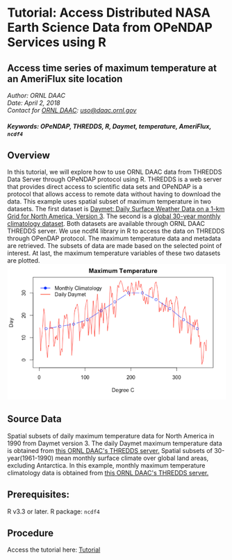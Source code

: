 # Tutorial: Access Distributed NASA Earth Science Data from OPeNDAP Services using R
## Access time series of maximum temperature at an AmeriFlux site location
*Author: ORNL DAAC*
<br>
*Date: April 2, 2018*
<br>
*Contact for [ORNL DAAC](https://daac.ornl.gov/): uso@daac.ornl.gov*

##### Keywords: OPeNDAP, THREDDS, R, Daymet, temperature, AmeriFlux, `ncdf4`

## Overview
In this tutorial, we will explore how to use ORNL DAAC data from THREDDS Data Server through OPeNDAP protocol using R. THREDDS is a web server that provides direct access to scientific data sets and OPeNDAP is a protocol that allows access to remote data without having to download the data. This example uses spatial subset of maximum temperature in two datasets. The first dataset is [Daymet: Daily Surface Weather Data on a 1-km Grid for North America, Version 3](https://daac.ornl.gov/cgi-bin/dsviewer.pl?ds_id=1328). The second is a [global 30-year monthly climatology dataset](https://daac.ornl.gov/cgi-bin/dsviewer.pl?ds_id=542). Both datasets are available through ORNL DAAC THREDDS server. We use ncdf4 library in R to access the data on THREDDS through OPenDAP protocol. The maximum temperature data and metadata are retrieved. The subsets of data are made based on the selected point of interest. At last, the maximum temperature variables of these two datasets are plotted.
![](opendap_r.png)
## Source Data
Spatial subsets of daily maximum temperature data for North America in 1990 from Daymet version 3. The daily Daymet maximum temperature data is obtained from [this ORNL DAAC's THREDDS server.](https://thredds.daac.ornl.gov/thredds/catalog/ornldaac/1328/1990/catalog.html?dataset=1328/1990/daymet_v3_tmax_1990_na.nc4)
Spatial subsets of 30-year(1961-1990) mean monthly surface climate over global land areas, excluding Antarctica. In this example, monthly maximum temperature climatology data is obtained from [this ORNL DAAC's THREDDS server.](https://thredds.daac.ornl.gov/thredds/catalog/ornldaac/542/catalog.html?dataset=542/climate6190_TMX.nc4) 

## Prerequisites:
R v3.3 or later. R package: `ncdf4`

## Procedure
Access the tutorial here:  [Tutorial](opendap_r_v1.Rmd)
